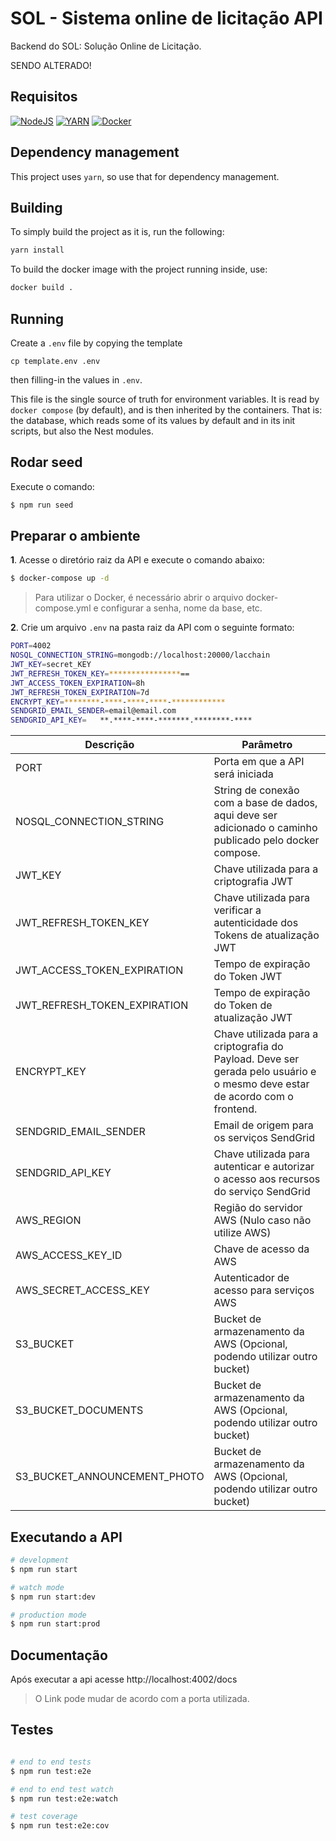 # SOL - Sistema online de licitação API

Backend do SOL: Solução Online de Licitação.

SENDO ALTERADO!

## Requisitos

[![NodeJS](https://img.shields.io/badge/node.js-%2343853D.svg?style=for-the-badge&logo=node.js&logoColor=white)]((https://nodejs.org/en//))
[![YARN](https://img.shields.io/badge/Yarn-2C8EBB.svg?style=for-the-badge&logo=Yarn&logoColor=white)](https://yarnpkg.com/cli/install)
[![Docker](https://img.shields.io/badge/docker-%230db7ed.svg?style=for-the-badge&logo=docker&logoColor=white)](https://docs.docker.com/compose/install/#install-compose)

## Dependency management

This project uses `yarn`, so use that for dependency management.

## Building

To simply build the project as it is, run the following:

```bash
yarn install
```

To build the docker image with the project running inside, use:

```sh
docker build .
```

## Running

Create a `.env` file by copying the template

```
cp template.env .env
```

then filling-in the values in `.env`.

This file is the single source of truth for environment variables. It is read by `docker compose` (by default), and is then inherited by the containers. That is: the database, which reads some of its values by default and in its init scripts, but also the Nest modules.

## Rodar seed

Execute o comando:

```bash
$ npm run seed
```

## Preparar o ambiente

**1**. Acesse o diretório raiz da API e execute o comando abaixo:

``` sh
$ docker-compose up -d
```

> Para utilizar o Docker, é necessário abrir o arquivo docker-compose.yml e configurar a senha, nome da base, etc.

**2**. Crie um arquivo `.env` na pasta raiz da API com o seguinte formato:

``` sh
PORT=4002
NOSQL_CONNECTION_STRING=mongodb://localhost:20000/lacchain
JWT_KEY=secret_KEY
JWT_REFRESH_TOKEN_KEY=****************==
JWT_ACCESS_TOKEN_EXPIRATION=8h
JWT_REFRESH_TOKEN_EXPIRATION=7d
ENCRYPT_KEY=********-****-****-****-************
SENDGRID_EMAIL_SENDER=email@email.com
SENDGRID_API_KEY=	**.****-****-*******.********-****
```

| Descrição | Parâmetro |
| --- | --- |
| PORT | Porta em que a API será iniciada |
| NOSQL_CONNECTION_STRING | String de conexão com a base de dados, aqui deve ser adicionado o caminho publicado pelo docker compose. |
| JWT_KEY | Chave utilizada para a criptografia JWT |
| JWT_REFRESH_TOKEN_KEY | Chave utilizada para verificar a autenticidade dos Tokens de atualização JWT |
| JWT_ACCESS_TOKEN_EXPIRATION | Tempo de expiração do Token JWT |
| JWT_REFRESH_TOKEN_EXPIRATION | Tempo de expiração do Token de atualização JWT |
| ENCRYPT_KEY | Chave utilizada para a criptografia do Payload. Deve ser gerada pelo usuário e o mesmo deve estar de acordo com o frontend. |
| SENDGRID_EMAIL_SENDER | Email de origem para os serviços SendGrid |
| SENDGRID_API_KEY | Chave utilizada para autenticar e autorizar o acesso aos recursos do serviço SendGrid |
| AWS_REGION | Região do servidor AWS (Nulo caso não utilize AWS) |
| AWS_ACCESS_KEY_ID | Chave de acesso da AWS | 
| AWS_SECRET_ACCESS_KEY | Autenticador de acesso para serviços AWS |
| S3_BUCKET | Bucket de armazenamento da AWS (Opcional, podendo utilizar outro bucket) |
| S3_BUCKET_DOCUMENTS | Bucket de armazenamento da AWS (Opcional, podendo utilizar outro bucket) | 
| S3_BUCKET_ANNOUNCEMENT_PHOTO | Bucket de armazenamento da AWS (Opcional, podendo utilizar outro bucket) |

## Executando a API

```bash
# development
$ npm run start

# watch mode
$ npm run start:dev

# production mode
$ npm run start:prod
```

## Documentação

Após executar a api acesse http://localhost:4002/docs

> O Link pode mudar de acordo com a porta utilizada.

## Testes

```bash

# end to end tests
$ npm run test:e2e

# end to end test watch
$ npm run test:e2e:watch

# test coverage
$ npm run test:e2e:cov

```
